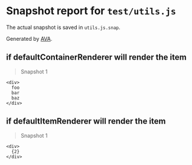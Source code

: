# Snapshot report for `test/utils.js`

The actual snapshot is saved in `utils.js.snap`.

Generated by [AVA](https://ava.li).

## if defaultContainerRenderer will render the item

> Snapshot 1

    <div>
      foo
      bar
      baz
    </div>

## if defaultItemRenderer will render the item

> Snapshot 1

    <div>
      {2}
    </div>
